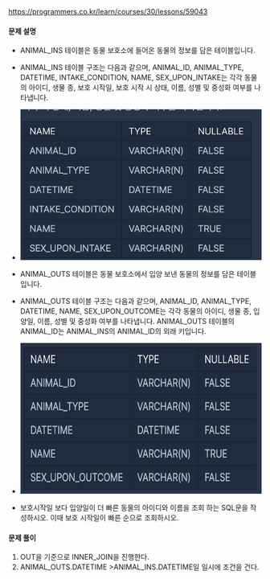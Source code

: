 https://programmers.co.kr/learn/courses/30/lessons/59043
#### 문제 설명
- ANIMAL_INS 테이블은 동물 보호소에 들어온 동물의 정보를 담은 테이블입니다. 
- ANIMAL_INS 테이블 구조는 다음과 같으며, ANIMAL_ID, ANIMAL_TYPE, DATETIME, INTAKE_CONDITION, NAME, SEX_UPON_INTAKE는 각각 동물의 아이디, 생물 종, 보호 시작일, 보호 시작 시 상태, 이름, 성별 및 중성화 여부를 나타냅니다.
- <img src="./animalIn.png" width="500" height="300"/>

- ANIMAL_OUTS 테이블은 동물 보호소에서 입양 보낸 동물의 정보를 담은 테이블입니다. 
- ANIMAL_OUTS 테이블 구조는 다음과 같으며, ANIMAL_ID, ANIMAL_TYPE, DATETIME, NAME, SEX_UPON_OUTCOME는 각각 동물의 아이디, 생물 종, 입양일, 이름, 성별 및 중성화 여부를 나타냅니다. ANIMAL_OUTS 테이블의 ANIMAL_ID는 ANIMAL_INS의 ANIMAL_ID의 외래 키입니다.
-  <img src="./animalOut.png" width="500" height="300"/>
- 보호시작일 보다 입양일이 더 빠른 동물의 아이디와 이름을 조회 하는 SQL문을 작성하시오. 이때 보호 시작일이 빠른 순으로 조회하시오.

#### 문제 풀이
1. OUT을 기준으로 INNER_JOIN을 진행한다. 
2. ANIMAL_OUTS.DATETIME >ANIMAL_INS.DATETIME일 일시에 조건을 건다.


